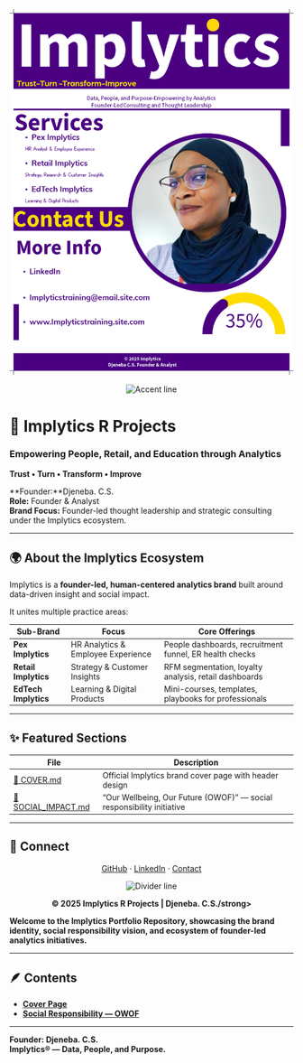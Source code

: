 <p align="center">
  <img src="./assets/BrandPres.png" alt="Implytics R Projects Header" width="600">
</p>

<p align="center">
  <img src="https://dummyimage.com/400x3/fedc00/fedc00.png" alt="Accent line" width="250">
</p>

# 💼 Implytics R Projects


### Empowering People, Retail, and Education through Analytics  
**Trust • Turn • Transform • Improve**


**Founder:**Djeneba. C.S.  
**Role:** Founder & Analyst  
**Brand Focus:** Founder-led thought leadership and strategic consulting under the Implytics ecosystem.

---

## 🌍 About the Implytics Ecosystem

Implytics is a **founder-led, human-centered analytics brand** built around data-driven insight and social impact.

It unites multiple practice areas:

| Sub-Brand | Focus | Core Offerings |
|------------|--------|----------------|
| **Pex Implytics** | HR Analytics & Employee Experience | People dashboards, recruitment funnel, ER health checks |
| **Retail Implytics** | Strategy & Customer Insights | RFM segmentation, loyalty analysis, retail dashboards |
| **EdTech Implytics** | Learning & Digital Products | Mini-courses, templates, playbooks for professionals |

---

## ✨ Featured Sections

| File | Description |
|------|--------------|
| [📄 COVER.md](./COVER.md) | Official Implytics brand cover page with header design |
| [🌱 SOCIAL_IMPACT.md](./SOCIAL_IMPACT.md) | “Our Wellbeing, Our Future (OWOF)” — social responsibility initiative |

---

## 🤝 Connect

<p align="center">
  <a href="https://github.com/Implyticsrprojects25">GitHub</a> · 
  <a href="https://www.linkedin.com/in/Djeneba. C.S.">LinkedIn</a> · 
  <a href="mailto:Implyticsrprojects25@users.noreply.github.com">Contact</a>
</p>

<p align="center">
  <img src="https://dummyimage.com/400x2/fedc00/fedc00.png" alt="Divider line" width="300">
</p>

<p align="center"><strong>© 2025 Implytics R Projects | Djeneba. C.S./strong></p>


Welcome to the **Implytics Portfolio Repository**, showcasing the brand identity, social responsibility vision, and ecosystem of founder-led analytics initiatives.

---

## 🪶 Contents
- [Cover Page](./COVER.md)
- [Social Responsibility — OWOF](./SOCIAL_IMPACT.md)

---

**Founder:** Djeneba. C.S.  
**Implytics® — Data, People, and Purpose.**
